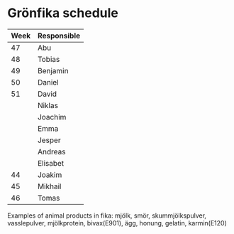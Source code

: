 # Grönfika schedule

| Week | Responsible |
|------|-------------|
| 47   | Abu         |
| 48   | Tobias      |
| 49   | Benjamin    |
| 50   | Daniel      |
| 51   | David       |
|      | Niklas      |
|      | Joachim     |
|      | Emma        |
|      | Jesper      |
|      | Andreas     |
|      | Elisabet    |
| 44   | Joakim      |
| 45   | Mikhail     |
| 46   | Tomas       |

Examples of animal products in fika:
mjölk, smör, skummjölkspulver, vasslepulver, mjölkprotein, bivax(E901), ägg, honung, gelatin, karmin(E120)

